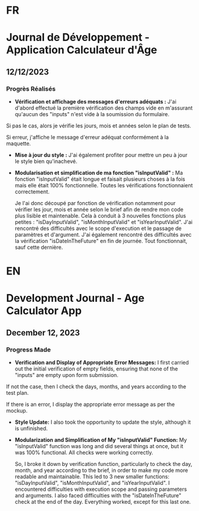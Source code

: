# FR

# Journal de Développement - Application Calculateur d'Âge

## 12/12/2023

### Progrès Réalisés

- **Vérification et affichage des messages d'erreurs adéquats :**
  J'ai d'abord effectué la première vérification des champs vide en m'assurant qu'aucun des "inputs" n'est vide à la soumission du formulaire.

Si pas le cas, alors je vérifie les jours, mois et années selon le plan de tests.

Si erreur, j'affiche le message d'erreur adéquat conformément à la maquette.

- **Mise à jour du style :**
  J'ai également profiter pour mettre un peu à jour le style bien qu'inachevé.

- **Modularisation et simplification de ma fonction "isInputValid" :**
  Ma fonction "isInputValid" était longue et faisait plusieurs choses à la fois mais elle était 100% fonctionnelle. Toutes les vérifications fonctionnaient correctement.

  Je l'ai donc découpé par fonction de vérification notamment pour vérifier les jour, mois et année selon le brief afin de rendre mon code plus lisible et maintenable.
  Cela à conduit à 3 nouvelles fonctions plus petites : "isDayInputValid", "isMonthInputValid" et "isYearInputValid".
  J'ai rencontré des difficultés avec le scope d'execution et le passage de paramètres et d'argument.
  J'ai également rencontré des difficultés avec la vérification "isDateInTheFuture" en fin de journée.
  Tout fonctionnait, sauf cette dernière.

# EN

# Development Journal - Age Calculator App

## December 12, 2023

### Progress Made

- **Verification and Display of Appropriate Error Messages:**
  I first carried out the initial verification of empty fields, ensuring that none of the "inputs" are empty upon form submission.

If not the case, then I check the days, months, and years according to the test plan.

If there is an error, I display the appropriate error message as per the mockup.

- **Style Update:**
  I also took the opportunity to update the style, although it is unfinished.

- **Modularization and Simplification of My "isInputValid" Function:**
  My "isInputValid" function was long and did several things at once, but it was 100% functional. All checks were working correctly.

  So, I broke it down by verification function, particularly to check the day, month, and year according to the brief, in order to make my code more readable and maintainable.
  This led to 3 new smaller functions: "isDayInputValid", "isMonthInputValid", and "isYearInputValid".
  I encountered difficulties with execution scope and passing parameters and arguments.
  I also faced difficulties with the "isDateInTheFuture" check at the end of the day.
  Everything worked, except for this last one.

